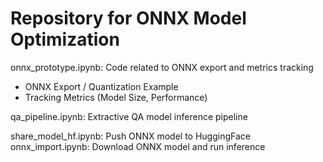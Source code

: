 # Repository for ONNX Model Optimization
onnx_prototype.ipynb: Code related to ONNX export and metrics tracking
- ONNX Export / Quantization Example 
- Tracking Metrics (Model Size, Performance)


qa_pipeline.ipynb: Extractive QA model inference pipeline


share_model_hf.ipynb: Push ONNX model to HuggingFace
onnx_import.ipynb: Download ONNX model and run inference
